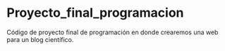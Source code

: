# Proyecto_final_programacion
Código de proyecto final de programación en donde crearemos una web para un blog científico. 

